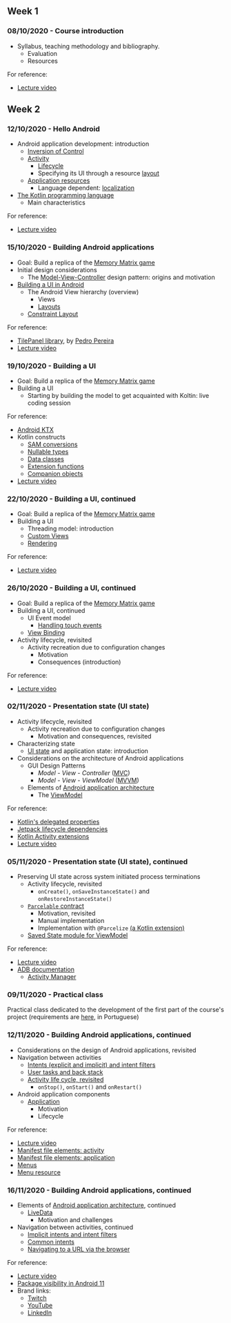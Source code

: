 
## Week 1
### 08/10/2020 - Course introduction
* Syllabus, teaching methodology and bibliography.
  * Evaluation
  * Resources

For reference:
  * [Lecture video](https://www.youtube.com/watch?v=rBZZltKF_bM&list=PL8XxoCaL3dBgFivHBJ0WXiAjNCKq3pu2w&index=1)
  
## Week 2
### 12/10/2020 - Hello Android
* Android application development: introduction
  * [Inversion of Control](https://martinfowler.com/bliki/InversionOfControl.html)
  * [Activity](https://developer.android.com/guide/components/activities/intro-activities)
    * [Lifecycle](https://developer.android.com/guide/components/activities/activity-lifecycle)
    * Specifying its UI through a resource [layout](https://developer.android.com/guide/topics/resources/layout-resource)
  * [Application resources](https://developer.android.com/guide/topics/resources/providing-resources)
    * Language dependent: [localization](https://developer.android.com/guide/topics/resources/localization)
* [The Kotlin programming language](https://kotlinlang.org/docs/reference/)
  * Main characteristics
  

For reference:
  * [Lecture video](https://www.youtube.com/watch?v=28mujldiGhg&list=PL8XxoCaL3dBgFivHBJ0WXiAjNCKq3pu2w&index=2)

### 15/10/2020 - Building Android applications
* Goal: Build a replica of the [Memory Matrix game](https://www.lumosity.com/en/brain-games/memory-matrix/)
* Initial design considerations
  * The [Model-View-Controller](https://web.archive.org/web/20120729161926/http://st-www.cs.illinois.edu/users/smarch/st-docs/mvc.html) design pattern: origins and motivation
* [Building a UI in Android](https://developer.android.com/guide/topics/ui)
  * The Android View hierarchy (overview)
    * Views
    * [Layouts](https://developer.android.com/guide/topics/ui/declaring-layout)
  * [Constraint Layout](https://developer.android.com/training/constraint-layout/)

For reference:
  * [TilePanel library](assets/Tiles.zip), by [Pedro Pereira](https://www.linkedin.com/in/palexpereira/)
  * [Lecture video]([#15102020---building-android-applications](https://www.youtube.com/watch?v=oFFLaQBo9uM&list=PL8XxoCaL3dBgFivHBJ0WXiAjNCKq3pu2w&index=3))

### 19/10/2020 - Building a UI
* Goal: Build a replica of the [Memory Matrix game](https://www.lumosity.com/en/brain-games/memory-matrix/)
* Building a UI
  * Starting by building the model to get acquainted with Koltin: live coding session

For reference:
  * [Android KTX](https://developer.android.com/kotlin/ktx)
  * Kotlin constructs
    * [SAM conversions](https://kotlinlang.org/docs/reference/java-interop.html#sam-conversions)
    * [Nullable types](https://kotlinlang.org/docs/reference/null-safety.html)
    * [Data classes](https://kotlinlang.org/docs/reference/data-classes.html)
    * [Extension functions](https://kotlinlang.org/docs/reference/extensions.html)
    * [Companion objects](https://kotlinlang.org/docs/reference/object-declarations.html#companion-objects)
  * [Lecture video]([#19102020---building-a-ui](https://www.youtube.com/watch?v=ETfwr0x8m90&list=PL8XxoCaL3dBgFivHBJ0WXiAjNCKq3pu2w&index=4))

### 22/10/2020 - Building a UI, continued
* Goal: Build a replica of the [Memory Matrix game](https://www.lumosity.com/en/brain-games/memory-matrix/)
* Building a UI
  * Threading model: introduction
  * [Custom Views](https://developer.android.com/guide/topics/ui/custom-components)
  * [Rendering](https://developer.android.com/guide/topics/ui/how-android-draws)

For reference:
  * [Lecture video](https://www.youtube.com/watch?v=fp-JUis6peo&list=PL8XxoCaL3dBgFivHBJ0WXiAjNCKq3pu2w&index=5)

### 26/10/2020 - Building a UI, continued
* Goal: Build a replica of the [Memory Matrix game](https://www.lumosity.com/en/brain-games/memory-matrix/)
* Building a UI, continued
  * UI Event model
    * [Handling touch events](https://developer.android.com/training/gestures/movement)
  * [View Binding](https://developer.android.com/topic/libraries/view-binding)
* Activity lifecycle, revisited
  * Activity recreation due to configuration changes
    * Motivation
    * Consequences (introduction)

For reference:
  * [Lecture video](https://www.youtube.com/watch?v=XK_VSVwkFuA&list=PL8XxoCaL3dBgFivHBJ0WXiAjNCKq3pu2w&index=6)

### 02/11/2020 - Presentation state (UI state)
 * Activity lifecycle, revisited
   * Activity recreation due to configuration changes
     * Motivation and consequences, revisited
 * Characterizing state
   * [UI state](https://developer.android.com/topic/libraries/architecture/saving-states) and application state: introduction
 * Considerations on the architecture of Android applications
   * GUI Design Patterns
     * _Model - View - Controller_ ([MVC](https://web.archive.org/web/20120729161926/http://st-www.cs.illinois.edu/users/smarch/st-docs/mvc.html))
     * _Model - View - ViewModel_ ([MVVM](https://docs.microsoft.com/en-us/previous-versions/msp-n-p/hh848246(v=pandp.10)))
   * Elements of [Android application architecture](https://developer.android.com/jetpack/guide)
     * The [ViewModel](https://developer.android.com/topic/libraries/architecture/viewmodel)
 
For reference:
  * [Kotlin's delegated properties](https://kotlinlang.org/docs/reference/delegated-properties.html)
  * [Jetpack lifecycle dependencies](https://developer.android.com/jetpack/androidx/releases/lifecycle#kotlin)
  * [Kotlin Activity extensions](https://developer.android.com/jetpack/androidx/releases/activity)
  * [Lecture video](https://www.youtube.com/watch?v=eyDWLOxTaWE&list=PL8XxoCaL3dBgFivHBJ0WXiAjNCKq3pu2w&index=7)

### 05/11/2020 - Presentation state (UI state), continued
* Preserving UI state across system initiated process terminations
  * Activity lifecycle, revisited
    * `onCreate()`, `onSaveInstanceState()` and `onRestoreInstanceState()`
  * [`Parcelable` contract](https://developer.android.com/reference/android/os/Parcelable)
    * Motivation, revisited
    * Manual implementation 
    * Implementation with `@Parcelize` [(a Kotlin extension)](https://kotlinlang.org/docs/reference/compiler-plugins.html#parcelable-implementations-generator)
  * [Saved State module for ViewModel](https://developer.android.com/topic/libraries/architecture/viewmodel-savedstate)

For reference: 
  * [Lecture video]([#05112020---presentation-state-ui-state-continued-preview](https://www.youtube.com/watch?v=vfoFneVDWdI&list=PL8XxoCaL3dBgFivHBJ0WXiAjNCKq3pu2w&index=8))
  * [ADB documentation](https://developer.android.com/studio/command-line/adb#shellcommands)
    * [Activity Manager](https://developer.android.com/studio/command-line/adb#am)

### 09/11/2020 - Practical class
Practical class dedicated to the development of the first part of the course's project (requirements are [here](assets/PDM-2021-1_Trab1.pdf), in Portuguese)

### 12/11/2020 - Building Android applications, continued
* Considerations on the design of Android applications, revisited
* Navigation between activities
  * [Intents (explicit and implicit) and intent filters](https://developer.android.com/guide/components/intents-filters)
  * [User tasks and back stack](https://developer.android.com/guide/components/activities/tasks-and-back-stack)
  * [Activity life cycle, revisited](https://developer.android.com/guide/components/activities/activity-lifecycle)
    * `onStop()`, `onStart()` and `onRestart()`
* Android application components
  * [Application](https://developer.android.com/reference/android/app/Application)
    * Motivation
    * Lifecycle

For reference: 
  * [Lecture video](https://www.youtube.com/watch?v=wblbeUBol1Q&list=PL8XxoCaL3dBgFivHBJ0WXiAjNCKq3pu2w&index=9)
  * [Manifest file elements: activity](https://developer.android.com/guide/topics/manifest/activity-element#screen)
  * [Manifest file elements: application](https://developer.android.com/guide/topics/manifest/application-element)
  * [Menus](https://developer.android.com/guide/topics/ui/menus)
  * [Menu resource](https://developer.android.com/guide/topics/resources/menu-resource)


### 16/11/2020 - Building Android applications, continued
* Elements of [Android application architecture](https://developer.android.com/jetpack/guide), continued
   * [LiveData](https://developer.android.com/topic/libraries/architecture/livedata)
     * Motivation and challenges
* Navigation between activities, continued
  * [Implicit intents and intent filters](https://developer.android.com/guide/components/intents-filters)
  * [Common intents](https://developer.android.com/guide/components/intents-common)
  * [Navigating to a URL via the browser](https://developer.android.com/guide/components/intents-common#Browser)

For reference: 
  * [Lecture video](#16112020---building-android-applications-continued-preview)
  * [Package visibility in Android 11](https://developer.android.com/about/versions/11/privacy/package-visibility)
  * Brand links:
    * [Twitch](https://brand.twitch.tv/)
    * [YouTube](https://www.youtube.com/about/brand-resources/#logos-icons-colors)
    * [LinkedIn](https://brand.linkedin.com/downloads)